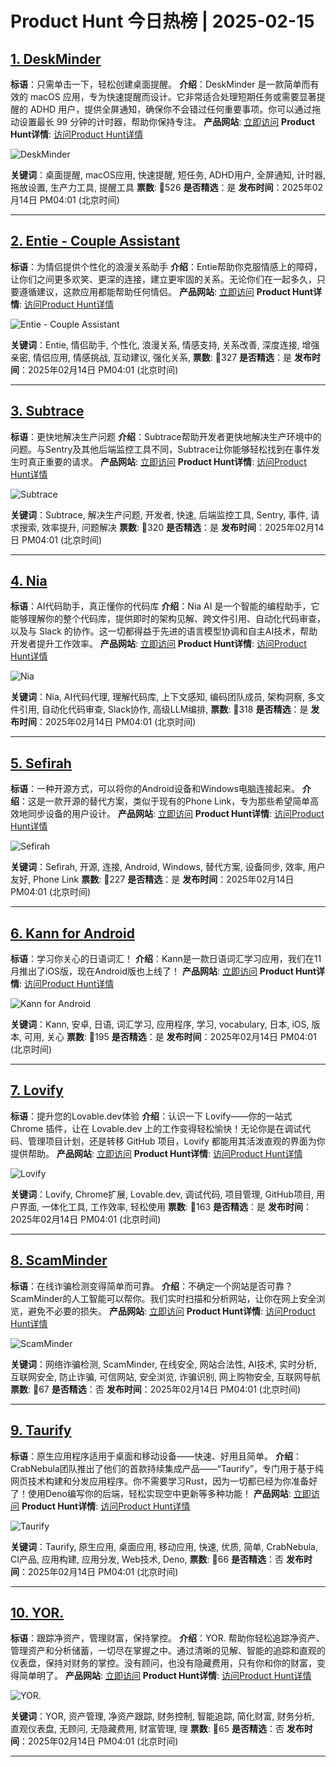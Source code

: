 # Product Hunt 今日热榜 | 2025-02-15

## [1. DeskMinder](https://www.producthunt.com/posts/deskminder?utm_campaign=producthunt-api&utm_medium=api-v2&utm_source=Application%3A+phtrends+%28ID%3A+147529%29)
**标语**：只需单击一下，轻松创建桌面提醒。
**介绍**：DeskMinder 是一款简单而有效的 macOS 应用，专为快速提醒而设计。它非常适合处理短期任务或需要显著提醒的 ADHD 用户，提供全屏通知，确保你不会错过任何重要事项。你可以通过拖动设置最长 99 分钟的计时器，帮助你保持专注。
**产品网站**: [立即访问](https://www.producthunt.com/r/TGQRYH4EILNRD4?utm_campaign=producthunt-api&utm_medium=api-v2&utm_source=Application%3A+phtrends+%28ID%3A+147529%29)
**Product Hunt详情**: [访问Product Hunt详情](https://www.producthunt.com/posts/deskminder?utm_campaign=producthunt-api&utm_medium=api-v2&utm_source=Application%3A+phtrends+%28ID%3A+147529%29)

![DeskMinder](https://ph-files.imgix.net/5e72e22c-db4c-4516-a59f-6c3c75a41bc9.jpeg?auto=format&fit=crop&frame=1&h=512&w=1024)

**关键词**：桌面提醒, macOS应用, 快速提醒, 短任务, ADHD用户, 全屏通知, 计时器, 拖放设置, 生产力工具, 提醒工具
**票数**: 🔺526
**是否精选**：是
**发布时间**：2025年02月14日 PM04:01 (北京时间)

---

## [2. Entie - Couple Assistant](https://www.producthunt.com/posts/entie-couple-assistant?utm_campaign=producthunt-api&utm_medium=api-v2&utm_source=Application%3A+phtrends+%28ID%3A+147529%29)
**标语**：为情侣提供个性化的浪漫关系助手
**介绍**：Entie帮助你克服情感上的障碍，让你们之间更多欢笑、更深的连接，建立更牢固的关系。无论你们在一起多久，只要遵循建议，这款应用都能帮助任何情侣。
**产品网站**: [立即访问](https://www.producthunt.com/r/F6DL3NMDART2VB?utm_campaign=producthunt-api&utm_medium=api-v2&utm_source=Application%3A+phtrends+%28ID%3A+147529%29)
**Product Hunt详情**: [访问Product Hunt详情](https://www.producthunt.com/posts/entie-couple-assistant?utm_campaign=producthunt-api&utm_medium=api-v2&utm_source=Application%3A+phtrends+%28ID%3A+147529%29)

![Entie - Couple Assistant](https://ph-files.imgix.net/cc7dbf2a-4140-407f-ba25-e6a0f8a56973.png?auto=format&fit=crop&frame=1&h=512&w=1024)

**关键词**：Entie, 情侣助手, 个性化, 浪漫关系, 情感支持, 关系改善, 深度连接, 增强亲密, 情侣应用, 情感挑战, 互动建议, 强化关系,
**票数**: 🔺327
**是否精选**：是
**发布时间**：2025年02月14日 PM04:01 (北京时间)

---

## [3. Subtrace](https://www.producthunt.com/posts/subtrace?utm_campaign=producthunt-api&utm_medium=api-v2&utm_source=Application%3A+phtrends+%28ID%3A+147529%29)
**标语**：更快地解决生产问题
**介绍**：Subtrace帮助开发者更快地解决生产环境中的问题。与Sentry及其他后端监控工具不同，Subtrace让你能够轻松找到在事件发生时真正重要的请求。
**产品网站**: [立即访问](https://www.producthunt.com/r/M2YVHA2V7UGIF3?utm_campaign=producthunt-api&utm_medium=api-v2&utm_source=Application%3A+phtrends+%28ID%3A+147529%29)
**Product Hunt详情**: [访问Product Hunt详情](https://www.producthunt.com/posts/subtrace?utm_campaign=producthunt-api&utm_medium=api-v2&utm_source=Application%3A+phtrends+%28ID%3A+147529%29)

![Subtrace](https://ph-files.imgix.net/e37d9474-f3ec-443f-aea9-c97d0fbc84d5.png?auto=format&fit=crop&frame=1&h=512&w=1024)

**关键词**：Subtrace, 解决生产问题, 开发者, 快速, 后端监控工具, Sentry, 事件, 请求搜索, 效率提升, 问题解决
**票数**: 🔺320
**是否精选**：是
**发布时间**：2025年02月14日 PM04:01 (北京时间)

---

## [4. Nia](https://www.producthunt.com/posts/nia?utm_campaign=producthunt-api&utm_medium=api-v2&utm_source=Application%3A+phtrends+%28ID%3A+147529%29)
**标语**：AI代码助手，真正懂你的代码库
**介绍**：Nia AI 是一个智能的编程助手，它能够理解你的整个代码库，提供即时的架构见解、跨文件引用、自动化代码审查，以及与 Slack 的协作。这一切都得益于先进的语言模型协调和自主AI技术，帮助开发者提升工作效率。
**产品网站**: [立即访问](https://www.producthunt.com/r/DYK4XNMCFSD53F?utm_campaign=producthunt-api&utm_medium=api-v2&utm_source=Application%3A+phtrends+%28ID%3A+147529%29)
**Product Hunt详情**: [访问Product Hunt详情](https://www.producthunt.com/posts/nia?utm_campaign=producthunt-api&utm_medium=api-v2&utm_source=Application%3A+phtrends+%28ID%3A+147529%29)

![Nia](https://ph-files.imgix.net/eb5f6471-b104-4882-80bd-7f6731f858a6.png?auto=format&fit=crop&frame=1&h=512&w=1024)

**关键词**：Nia, AI代码代理, 理解代码库, 上下文感知, 编码团队成员, 架构洞察, 多文件引用, 自动化代码审查, Slack协作, 高级LLM编排,
**票数**: 🔺318
**是否精选**：是
**发布时间**：2025年02月14日 PM04:01 (北京时间)

---

## [5. Sefirah](https://www.producthunt.com/posts/sefirah?utm_campaign=producthunt-api&utm_medium=api-v2&utm_source=Application%3A+phtrends+%28ID%3A+147529%29)
**标语**：一种开源方式，可以将你的Android设备和Windows电脑连接起来。
**介绍**：这是一款开源的替代方案，类似于现有的Phone Link，专为那些希望简单高效地同步设备的用户设计。
**产品网站**: [立即访问](https://www.producthunt.com/r/MIXRVS3SCWHPJN?utm_campaign=producthunt-api&utm_medium=api-v2&utm_source=Application%3A+phtrends+%28ID%3A+147529%29)
**Product Hunt详情**: [访问Product Hunt详情](https://www.producthunt.com/posts/sefirah?utm_campaign=producthunt-api&utm_medium=api-v2&utm_source=Application%3A+phtrends+%28ID%3A+147529%29)

![Sefirah](https://ph-files.imgix.net/f7343c1e-2687-4bc2-9602-2ed96d719666.png?auto=format&fit=crop&frame=1&h=512&w=1024)

**关键词**：Sefirah, 开源, 连接, Android, Windows, 替代方案, 设备同步, 效率, 用户友好, Phone Link
**票数**: 🔺227
**是否精选**：是
**发布时间**：2025年02月14日 PM04:01 (北京时间)

---

## [6. Kann for Android](https://www.producthunt.com/posts/kann-for-android?utm_campaign=producthunt-api&utm_medium=api-v2&utm_source=Application%3A+phtrends+%28ID%3A+147529%29)
**标语**：学习你关心的日语词汇！
**介绍**：Kann是一款日语词汇学习应用，我们在11月推出了iOS版，现在Android版也上线了！
**产品网站**: [立即访问](https://www.producthunt.com/r/C46YU62OOGT7GK?utm_campaign=producthunt-api&utm_medium=api-v2&utm_source=Application%3A+phtrends+%28ID%3A+147529%29)
**Product Hunt详情**: [访问Product Hunt详情](https://www.producthunt.com/posts/kann-for-android?utm_campaign=producthunt-api&utm_medium=api-v2&utm_source=Application%3A+phtrends+%28ID%3A+147529%29)

![Kann for Android](https://ph-files.imgix.net/56a7471b-1e2d-472e-be7a-aa1c433bbc1a.png?auto=format&fit=crop&frame=1&h=512&w=1024)

**关键词**：Kann, 安卓, 日语, 词汇学习, 应用程序, 学习, vocabulary, 日本, iOS, 版本, 可用, 关心
**票数**: 🔺195
**是否精选**：是
**发布时间**：2025年02月14日 PM04:01 (北京时间)

---

## [7. Lovify](https://www.producthunt.com/posts/lovify?utm_campaign=producthunt-api&utm_medium=api-v2&utm_source=Application%3A+phtrends+%28ID%3A+147529%29)
**标语**：提升您的Lovable.dev体验
**介绍**：认识一下 Lovify——你的一站式 Chrome 插件，让在 Lovable.dev 上的工作变得轻松愉快！无论你是在调试代码、管理项目计划，还是转移 GitHub 项目，Lovify 都能用其活泼直观的界面为你提供帮助。
**产品网站**: [立即访问](https://www.producthunt.com/r/SB7EHYW2RAUIDU?utm_campaign=producthunt-api&utm_medium=api-v2&utm_source=Application%3A+phtrends+%28ID%3A+147529%29)
**Product Hunt详情**: [访问Product Hunt详情](https://www.producthunt.com/posts/lovify?utm_campaign=producthunt-api&utm_medium=api-v2&utm_source=Application%3A+phtrends+%28ID%3A+147529%29)

![Lovify](https://ph-files.imgix.net/a8327b63-d9d1-4a8f-bc20-130dd35818f3.png?auto=format&fit=crop&frame=1&h=512&w=1024)

**关键词**：Lovify, Chrome扩展, Lovable.dev, 调试代码, 项目管理, GitHub项目, 用户界面, 一体化工具, 工作效率, 轻松使用
**票数**: 🔺163
**是否精选**：是
**发布时间**：2025年02月14日 PM04:01 (北京时间)

---

## [8. ScamMinder](https://www.producthunt.com/posts/scamminder?utm_campaign=producthunt-api&utm_medium=api-v2&utm_source=Application%3A+phtrends+%28ID%3A+147529%29)
**标语**：在线诈骗检测变得简单而可靠。
**介绍**：不确定一个网站是否可靠？ScamMinder的人工智能可以帮你。我们实时扫描和分析网站，让你在网上安全浏览，避免不必要的损失。
**产品网站**: [立即访问](https://www.producthunt.com/r/GAS23JATWK4NQS?utm_campaign=producthunt-api&utm_medium=api-v2&utm_source=Application%3A+phtrends+%28ID%3A+147529%29)
**Product Hunt详情**: [访问Product Hunt详情](https://www.producthunt.com/posts/scamminder?utm_campaign=producthunt-api&utm_medium=api-v2&utm_source=Application%3A+phtrends+%28ID%3A+147529%29)

![ScamMinder](https://ph-files.imgix.net/950743fd-96e8-402a-aee0-d7929aafe184.jpeg?auto=format&fit=crop&frame=1&h=512&w=1024)

**关键词**：网络诈骗检测, ScamMinder, 在线安全, 网站合法性, AI技术, 实时分析, 互联网安全, 防止诈骗, 可信网站, 安全浏览, 诈骗识别, 网上购物安全, 互联网导航
**票数**: 🔺67
**是否精选**：否
**发布时间**：2025年02月14日 PM04:01 (北京时间)

---

## [9. Taurify](https://www.producthunt.com/posts/taurify-2?utm_campaign=producthunt-api&utm_medium=api-v2&utm_source=Application%3A+phtrends+%28ID%3A+147529%29)
**标语**：原生应用程序适用于桌面和移动设备——快速、好用且简单。
**介绍**：CrabNebula团队推出了他们的首款持续集成产品——“Taurify”，专门用于基于纯网页技术构建和分发应用程序。你不需要学习Rust，因为一切都已经为你准备好了！使用Deno编写你的后端，轻松实现空中更新等多种功能！
**产品网站**: [立即访问](https://www.producthunt.com/r/76J7JYKRBLMEPV?utm_campaign=producthunt-api&utm_medium=api-v2&utm_source=Application%3A+phtrends+%28ID%3A+147529%29)
**Product Hunt详情**: [访问Product Hunt详情](https://www.producthunt.com/posts/taurify-2?utm_campaign=producthunt-api&utm_medium=api-v2&utm_source=Application%3A+phtrends+%28ID%3A+147529%29)

![Taurify](https://ph-files.imgix.net/1a827ec3-22b1-4fdd-ba89-115168f3d172.png?auto=format&fit=crop&frame=1&h=512&w=1024)

**关键词**：Taurify, 原生应用, 桌面应用, 移动应用, 快速, 优质, 简单, CrabNebula, CI产品, 应用构建, 应用分发, Web技术, Deno,
**票数**: 🔺66
**是否精选**：否
**发布时间**：2025年02月14日 PM04:01 (北京时间)

---

## [10. YOR.](https://www.producthunt.com/posts/yor?utm_campaign=producthunt-api&utm_medium=api-v2&utm_source=Application%3A+phtrends+%28ID%3A+147529%29)
**标语**：跟踪净资产，管理财富，保持掌控。
**介绍**：YOR. 帮助你轻松追踪净资产、管理资产和分析储蓄，一切尽在掌握之中。通过清晰的见解、智能的追踪和直观的仪表盘，保持对财务的掌控。没有顾问，也没有隐藏费用，只有你和你的财富，变得简单明了。
**产品网站**: [立即访问](https://www.producthunt.com/r/LFOUGRXU67XSPX?utm_campaign=producthunt-api&utm_medium=api-v2&utm_source=Application%3A+phtrends+%28ID%3A+147529%29)
**Product Hunt详情**: [访问Product Hunt详情](https://www.producthunt.com/posts/yor?utm_campaign=producthunt-api&utm_medium=api-v2&utm_source=Application%3A+phtrends+%28ID%3A+147529%29)

![YOR.](https://ph-files.imgix.net/6fb92bc3-09e5-442b-86e8-d4622d453aaf.png?auto=format&fit=crop&frame=1&h=512&w=1024)

**关键词**：YOR, 资产管理, 净资产跟踪, 财务控制, 智能追踪, 简化财富, 财务分析, 直观仪表盘, 无顾问, 无隐藏费用, 财富管理, 理
**票数**: 🔺65
**是否精选**：否
**发布时间**：2025年02月14日 PM04:01 (北京时间)

---

